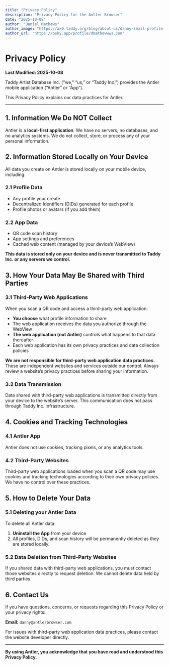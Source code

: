 ```yaml
---
title: "Privacy Policy"
description: "Privacy Policy for the Antler Browser"
date: "2025-10-08"
author: "Daniel Mathews"
author_image: "https://ax0.taddy.org/blog/about-us/danny-small-profile-pic.png"
author_url: "https://bsky.app/profile/dmathewwws.com"
---
```


# Privacy Policy

**Last Modified: 2025-10-08**

Taddy Artist Database Inc. (“we,” “us,” or “Taddy Inc.”) provides the Antler mobile application (“Antler” or “App”). 

This Privacy Policy explains our data practices for Antler.

---

## 1. Information We Do NOT Collect

Antler is a **local-first application**. We have no servers, no databases, and no analytics systems. We do not collect, store, or process any of your personal information.

## 2. Information Stored Locally on Your Device

All data you create on Antler is stored locally on your mobile device, including:

### 2.1 Profile Data

- Any profile your create
- Decentralized Identifiers (DIDs) generated for each profile
- Profile photos or avatars (if you add them)

### 2.2 App Data

- QR code scan history
- App settings and preferences
- Cached web content (managed by your device’s WebView)

**This data is stored only on your device and is never transmitted to Taddy Inc. or any servers we control.**

## 3. How Your Data May Be Shared with Third Parties

### 3.1 Third-Party Web Applications

When you scan a QR code and access a third-party web application:

- **You choose** what profile information to share
- The web application receives the data you authorize through the WebView
- **The web application (not Antler)** controls what happens to that data thereafter
- Each web application has its own privacy practices and data collection policies

**We are not responsible for third-party web application data practices.** These are independent websites and services outside our control. Always review a website’s privacy practices before sharing your information.

### 3.2 Data Transmission

Data shared with third-party web applications is transmitted directly from your device to the website’s server. This communication does not pass through Taddy Inc. infrastructure.

## 4. Cookies and Tracking Technologies

### 4.1 Antler App

Antler does not use cookies, tracking pixels, or any analytics tools.

### 4.2 Third-Party Websites

Third-party web applications loaded when you scan a QR code may use cookies and tracking technologies according to their own privacy policies. We have no control over these practices.

## 5. How to Delete Your Data

### 5.1 Deleting your Antler Data

To delete all Antler data:
1. **Uninstall the App** from your device
2. All profiles, DIDs, and scan history will be permanently deleted as they are stored locally.

### 5.2 Data Deletion from Third-Party Websites

If you shared data with third-party web applications, you must contact those websites directly to request deletion. We cannot delete data held by third parties.

## 6. Contact Us

If you have questions, concerns, or requests regarding this Privacy Policy or your privacy rights:

**Email:** `danny@antlerbrowser.com`

For issues with third-party web application data practices, please contact the website developer directly.

---

**By using Antler, you acknowledge that you have read and understood this Privacy Policy.**
